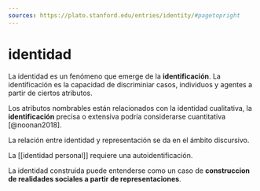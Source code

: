 ```yaml
---
sources: https://plato.stanford.edu/entries/identity/#pagetopright
---
```

# identidad
La identidad es un fenómeno que emerge de la **identificación**. La identificación es la capacidad de discriminiar casos, individuos y agentes a partir de ciertos atributos.

Los atributos nombrables están relacionados con la identidad cualitativa, la **identificación** precisa o extensiva podría considerarse cuantitativa [@noonan2018].

La relación entre identidad y representación se da en el ámbito discursivo.

La [[identidad personal]] requiere una autoidentificación.

La identidad construida puede entenderse como un caso de  **construccion de realidades sociales a partir de representaciones**.


